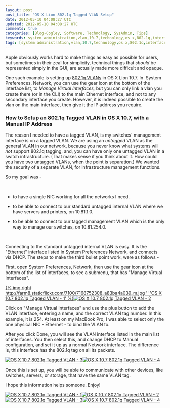 ```yaml
---           
layout: post
post_title: "OS X Lion 802.1q Tagged VLAN Setup"
date: 2012-05-10 04:08:27 UTC
updated: 2012-05-10 04:08:27 UTC
comments: true
categories: [Blog-Cogley, Software, Technology, SysAdmin, Tips]
keywords: system administration,vlan,10.7,technology,os x,802.1q,interface,Ethernet,tagged,osx,apple
tags: [system administration,vlan,10.7,technology,os x,802.1q,interface,Ethernet,tagged,osx,apple]
---
```

 


Apple obviously works hard to make things as easy as possible for users, but sometimes in their zeal for simplicity, technical things that _should_ be represented simply in the GUI, are actually made more difficult and opaque. 




One such example is setting up [802.1q VLANs](http://en.wikipedia.org/wiki/IEEE_802.1Q) in OS X Lion 10.7. In  System Preferences, Network, you can use the gear icon at the bottom of the interface list, to _Manage Virtual Interfaces,_ but you can only link a vlan you create there (or in the CLI) to the main Ethernet interface, and not to any secondary interface you create. However, it is indeed possible to create the vlan on the main interface, then give it the IP address you require. 


### How to Setup an 802.1q Tagged VLAN in OS X 10.7, with a Manual IP Address



The reason I needed to have a tagged VLAN, is my switches' management interface is on a tagged VLAN. We are using an _untagged_ VLAN as the general VLAN in our network, because you never know what systems will _not_ support 802.1q tagging, and, you can have only one untagged VLAN in a switch infrastructure. (That makes sense if you think about it. How could you have two untagged VLANs, when the point is separation.) We wanted the security of a separate VLAN, for infrastructure management functions. 




So my goal was - 




 


- to have a single NIC working for all the networks I need. 

- to be able to connect to our standard untagged internal VLAN where we have servers and printers, on 10.81.1.0.

- to be able to connect to our tagged management VLAN which is the only way to manage our switches, on 10.81.254.0.



 




Connecting to the standard untagged internal VLAN is easy. It is the "Ethernet" interface listed in System Preferences Network, and connects via DHCP. The steps to make the third bullet point work, were as follows -




First, open System Preferences, Network, then use the gear icon at the bottom of the list of interfaces, to see a submenu, that has "Manage Virtual Interfaces". 




[{% img right http://farm8.staticflickr.com/7100/7168752308_a83ba4a039_m.jpg '' 'OS X 10.7 802.1q Tagged VLAN - 1' %}](http://www.flickr.com/photos/81796435@N00/7168752308 "View 'OS X 10.7 802.1q Tagged VLAN - 1' on Flickr.com")[![OS X 10.7 802.1q Tagged VLAN - 2](http://farm8.staticflickr.com/7098/7168753468_d60c28297a_m.jpg)](http://www.flickr.com/photos/81796435@N00/7168753468 "View 'OS X 10.7 802.1q Tagged VLAN - 2' on Flickr.com")




Click on "Manage Virtual Interfaces" and use the plus button to add the VLAN interface, entering a name, and the correct VLAN tag number. In this example, it is 254. At least on my MacBook Pro, I was able to select only the one physical NIC - Ethernet - to bind the VLAN to. 




After you click Done, you will see the VLAN interface listed in the main list of interfaces. You then select this, and change DHCP to Manual configuration, and set it up as a normal Network interface. The difference is, this interface has the 802.1q tag on all its packets. 




[![OS X 10.7 802.1q Tagged VLAN - 3](http://farm8.staticflickr.com/7093/7168754318_cbffcc8ee9_m.jpg)](http://www.flickr.com/photos/81796435@N00/7168754318 "View 'OS X 10.7 802.1q Tagged VLAN - 3' on Flickr.com")[![OS X 10.7 802.1q Tagged VLAN - 4](http://farm8.staticflickr.com/7081/7168754934_87ba4218c6_m.jpg)](http://www.flickr.com/photos/81796435@N00/7168754934 "View 'OS X 10.7 802.1q Tagged VLAN - 4' on Flickr.com")




Once this is set up, you will be able to communicate with other devices, like switches, servers, or storage, that have the same VLAN tag. 




I hope this information helps someone. Enjoy!




[![OS X 10.7 802.1q Tagged VLAN - 1](http://farm8.staticflickr.com/7100/7168752308_a83ba4a039_s.jpg)](http://www.flickr.com/photos/81796435@N00/7168752308 "View 'OS X 10.7 802.1q Tagged VLAN - 1' on Flickr.com")[![OS X 10.7 802.1q Tagged VLAN - 2](http://farm8.staticflickr.com/7098/7168753468_d60c28297a_s.jpg)](http://www.flickr.com/photos/81796435@N00/7168753468 "View 'OS X 10.7 802.1q Tagged VLAN - 2' on Flickr.com")[![OS X 10.7 802.1q Tagged VLAN - 3](http://farm8.staticflickr.com/7093/7168754318_cbffcc8ee9_s.jpg)](http://www.flickr.com/photos/81796435@N00/7168754318 "View 'OS X 10.7 802.1q Tagged VLAN - 3' on Flickr.com")[![OS X 10.7 802.1q Tagged VLAN - 4](http://farm8.staticflickr.com/7081/7168754934_87ba4218c6_s.jpg)](http://www.flickr.com/photos/81796435@N00/7168754934 "View 'OS X 10.7 802.1q Tagged VLAN - 4' on Flickr.com") 




 


